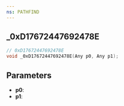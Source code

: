 ```yaml
---
ns: PATHFIND
---
```

## _0xD17672447692478E

```c
// 0xD17672447692478E
void _0xD17672447692478E(Any p0, Any p1);
```

## Parameters
* **p0**:
* **p1**:
